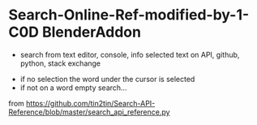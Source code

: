# Search-Online-Ref-modified-by-1-C0D BlenderAddon

* search from text editor, console, info selected text on API, github, python, stack exchange
  
- if no selection the word under the cursor is selected
- if not on a word empty search...

from
https://github.com/tin2tin/Search-API-Reference/blob/master/search_api_reference.py
